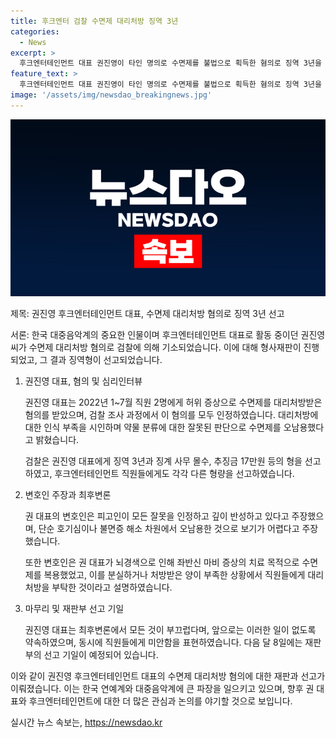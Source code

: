 ```yaml
---
title: 후크엔터 검찰 수면제 대리처방 징역 3년
categories:
  - News
excerpt: >
  후크엔터테인먼트 대표 권진영이 타인 명의로 수면제를 불법으로 획득한 혐의로 징역 3년을 구형받았다. 권 대표는 직원에게 허위 증상으로 수면제를 처방받아 17정을 수수했다고 자백했다. 검찰은 권 대표뿐 아니라 직원들에게도 각각 다른 형량을 요구했다. 변호인은 권 대표가 잘못을 인정하고 반성하고 있다고 주장했으며, 다음달 8일에 선고 기일이 예정되어 있다. 2002년 설립된 후크엔터테인먼트는 최근 이승기와의 법적 분쟁으로 또 다른 논란에 휩싸인 적도 있다.
feature_text: >
  후크엔터테인먼트 대표 권진영이 타인 명의로 수면제를 불법으로 획득한 혐의로 징역 3년을 구형받았다. 권 대표는 직원에게 허위 증상으로 수면제를 처방받아 17정을 수수했다고 자백했다. 검찰은 권 대표뿐 아니라 직원들에게도 각각 다른 형량을 요구했다. 변호인은 권 대표가 잘못을 인정하고 반성하고 있다고 주장했으며, 다음달 8일에 선고 기일이 예정되어 있다. 2002년 설립된 후크엔터테인먼트는 최근 이승기와의 법적 분쟁으로 또 다른 논란에 휩싸인 적도 있다.
image: '/assets/img/newsdao_breakingnews.jpg'
---
```


<p><img src="/assets/img/newsdao_breakingnews.jpg" alt="firstkoreanews 속보" /></p>

<p>제목: 권진영 후크엔터테인먼트 대표, 수면제 대리처방 혐의로 징역 3년 선고</p>

<p>서론:
한국 대중음악계의 중요한 인물이며 후크엔터테인먼트 대표로 활동 중이던 권진영 씨가 수면제 대리처방 혐의로 검찰에 의해 기소되었습니다. 이에 대해 형사재판이 진행되었고, 그 결과 징역형이 선고되었습니다.</p>

<ol>
<li><p>권진영 대표, 혐의 및 심리인터뷰</p>

<p data-ke-size="size16">권진영 대표는 2022년 1~7월 직원 2명에게 허위 증상으로 수면제를 대리처방받은 혐의를 받았으며, 검찰 조사 과정에서 이 혐의를 모두 인정하였습니다. 대리처방에 대한 인식 부족을 시인하며 약물 분류에 대한 잘못된 판단으로 수면제를 오남용했다고 밝혔습니다.</p>

<p data-ke-size="size16">검찰은 권진영 대표에게 징역 3년과 징계 사무 몰수, 추징금 17만원 등의 형을 선고하였고, 후크엔터테인먼트 직원들에게도 각각 다른 형량을 선고하였습니다.</p></li>
<li><p>변호인 주장과 최후변론</p>

<p data-ke-size="size16">권 대표의 변호인은 피고인이 모든 잘못을 인정하고 깊이 반성하고 있다고 주장했으며, 단순 호기심이나 불면증 해소 차원에서 오남용한 것으로 보기가 어렵다고 주장했습니다.</p>

<p data-ke-size="size16">또한 변호인은 권 대표가 뇌경색으로 인해 좌반신 마비 증상의 치료 목적으로 수면제를 복용했었고, 이를 분실하거나 처방받은 양이 부족한 상황에서 직원들에게 대리처방을 부탁한 것이라고 설명하였습니다.</p></li>
<li><p>마무리 및 재판부 선고 기일</p>

<p data-ke-size="size16">권진영 대표는 최후변론에서 모든 것이 부끄럽다며, 앞으로는 이러한 일이 없도록 약속하였으며, 동시에 직원들에게 미안함을 표현하였습니다. 다음 달 8일에는 재판부의 선고 기일이 예정되어 있습니다.</p></li>
</ol>

<p>이와 같이 권진영 후크엔터테인먼트 대표의 수면제 대리처방 혐의에 대한 재판과 선고가 이뤄졌습니다. 이는 한국 연예계와 대중음악계에 큰 파장을 일으키고 있으며, 향후 권 대표와 후크엔터테인먼트에 대한 더 많은 관심과 논의를 야기할 것으로 보입니다.</p>
실시간 뉴스 속보는, <a href="https://newsdao.kr" rel="dofollow">https://newsdao.kr</a>


